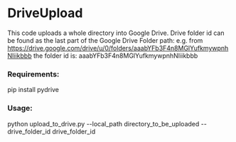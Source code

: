 # DriveUpload

This code uploads a whole directory into Google Drive.
Drive folder id can be found as the last part of the Google Drive Folder path:
e.g. from https://drive.google.com/drive/u/0/folders/aaabYFb3F4n8MGlYufkmywpnhNIiikbbb the folder id is: aaabYFb3F4n8MGlYufkmywpnhNIiikbbb

### Requirements:

pip install pydrive

### Usage:

python upload_to_drive.py --local_path directory_to_be_uploaded --drive_folder_id drive_folder_id
